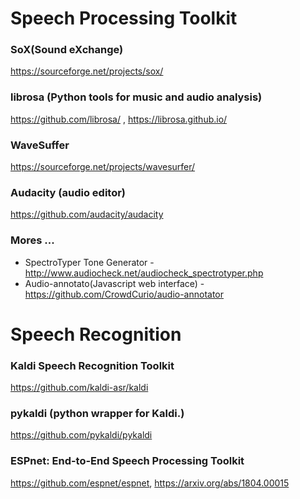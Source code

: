 # Speech Processing Toolkit 

### SoX(Sound eXchange)
https://sourceforge.net/projects/sox/

### librosa (Python tools for music and audio analysis)
https://github.com/librosa/  ,
https://librosa.github.io/

### WaveSuffer
https://sourceforge.net/projects/wavesurfer/

### Audacity (audio editor) 
https://github.com/audacity/audacity

### Mores ... 
  - SpectroTyper Tone Generator - http://www.audiocheck.net/audiocheck_spectrotyper.php <br>
  - Audio-annotato(Javascript web interface) - https://github.com/CrowdCurio/audio-annotator


# Speech Recognition 

### Kaldi Speech Recognition Toolkit
https://github.com/kaldi-asr/kaldi

### pykaldi (python wrapper for Kaldi.)
https://github.com/pykaldi/pykaldi

### ESPnet: End-to-End Speech Processing Toolkit
https://github.com/espnet/espnet, https://arxiv.org/abs/1804.00015
